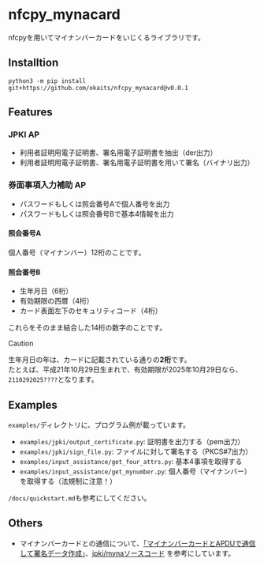 # nfcpy_mynacard
nfcpyを用いてマイナンバーカードをいじくるライブラリです。

## Installtion
```
python3 -m pip install git+https://github.com/okaits/nfcpy_mynacard@v0.0.1
```

## Features
### JPKI AP
* 利用者証明用電子証明書、署名用電子証明書を抽出（der出力）
* 利用者証明用電子証明書、署名用電子証明書を用いて署名（バイナリ出力）

### 券面事項入力補助 AP
* パスワードもしくは照会番号Aで個人番号を出力
* パスワードもしくは照会番号Bで基本4情報を出力

#### 照会番号A
個人番号（マイナンバー）12桁のことです。

#### 照会番号B
* 生年月日（6桁）
* 有効期限の西暦（4桁）
* カード表面左下のセキュリティコード（4桁）

これらをそのまま結合した14桁の数字のことです。  
> [!CAUTION]
> 生年月日の年は、カードに記載されている通りの**2桁**です。  
> たとえば、平成21年10月29日生まれで、有効期限が2025年10月29日なら、`2110292025????`となります。

## Examples
`examples/`ディレクトリに、プログラム例が載っています。
* `examples/jpki/output_certificate.py`: 証明書を出力する（pem出力）
* `examples/jpki/sign_file.py`: ファイルに対して署名する（PKCS#7出力）
* `examples/input_assistance/get_four_attrs.py`: 基本4事項を取得する
* `examples/input_assistance/get_mynumber.py`: 個人番号（マイナンバー）を取得する（法規制に注意！）

`/docs/quickstart.md`も参考にしてください。

## Others
* マイナンバーカードとの通信について、[「マイナンバーカードとAPDUで通信して署名データ作成」](https://tex2e.github.io/blog/protocol/jpki-mynumbercard-with-apdu)、[jpki/mynaソースコード](https://github.com/jpki/myna) を参考にしています。
